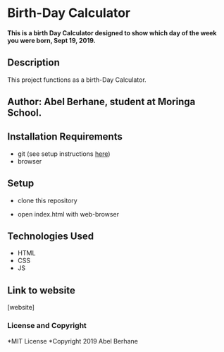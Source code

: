 # Birth-Day Calculator

#### This is a birth Day Calculator designed to show which day of the week you were born, Sept 19, 2019.

## Description

This project functions as a birth-Day Calculator.

## Author: Abel Berhane, student at Moringa School.

## Installation Requirements

- git (see setup instructions [here](https://www.digitalocean.com/community/tutorials/how-to-contribute-to-open-source-getting-started-with-git))
- browser

## Setup

- clone this repository
  
- open index.html with web-browser

## Technologies Used

- HTML
- CSS
- JS

## Link to website

[website]

### License and Copyright

*MIT License
*Copyright 2019 Abel Berhane
